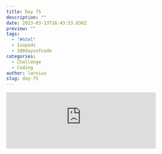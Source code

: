 ```yaml
---
title: Day 75
description: ""
date: 2023-03-13T16:43:53.836Z
preview: ""
tags:
  - "#html"
  - Isopods
  - 100daysofcode
categories:
  - Challenge
  - Coding
author: larnius
slug: day-75
---
```

<iframe src="https://mastodontech.de/@larnius/110018069264515387/embed" class="mastodon-embed" style="max-width: 100%; border: 0" width="400" allowfullscreen="allowfullscreen"></iframe><script src="https://mastodontech.de/embed.js" async="async"></script>